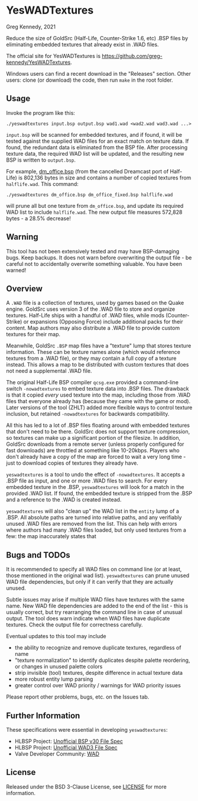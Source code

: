 # YesWADTextures
Greg Kennedy, 2021

Reduce the size of GoldSrc (Half-Life, Counter-Strike 1.6, etc) .BSP files by eliminating embedded textures that already exist in .WAD files.

The official site for YesWADTextures is https://github.com/greg-kennedy/YesWADTextures.

Windows users can find a recent download in the "Releases" section.  Other users: clone (or download) the code, then run `make` in the root folder.

## Usage
Invoke the program like this:

    ./yeswadtextures input.bsp output.bsp wad1.wad <wad2.wad wad3.wad ...>

`input.bsp` will be scanned for embedded textures, and if found, it will be tested against the supplied WAD files for an exact match on texture data.  If found, the redundant data is eliminated from the BSP file.  After processing texture data, the required WAD list will be updated, and the resulting new BSP is written to `output.bsp`.

For example, [dm\_office.bsp](https://www.moddb.com/games/half-life/addons/dm-office) (from the cancelled Dreamcast port of Half-Life) is 802,136 bytes in size and contains a number of copied textures from `halflife.wad`.  This command:

    ./yeswadtextures dm_office.bsp dm_office_fixed.bsp halflife.wad

will prune all but one texture from `dm_office.bsp`, and update its required WAD list to include `halflife.wad`.  The new output file measures 572,828 bytes - a 28.5% decrease!

## Warning
This tool has not been extensively tested and may have BSP-damaging bugs.  Keep backups.  It does not warn before overwriting the output file - be careful not to accidentally overwrite something valuable.  You have been warned!

## Overview
A `.WAD` file is a collection of textures, used by games based on the Quake engine.  GoldSrc uses version 3 of the .WAD file to store and organize textures.  Half-Life ships with a handful of .WAD files, while mods (Counter-Strike) or expansions (Opposing Force) include additional packs for their content.  Map authors may also distribute a .WAD file to provide custom textures for their map.

Meanwhile, GoldSrc `.BSP` map files have a "texture" lump that stores texture information.  These can be texture names alone (which would reference textures from a .WAD file), or they may contain a full copy of a texture instead.  This allows a map to be distributed with custom textures that does not need a supplemental .WAD file.

The original Half-Life BSP compiler `qcsg.exe` provided a command-line switch `-nowadtextures` to embed texture data into .BSP files.  The drawback is that it copied *every* used texture into the map, including those from .WAD files that everyone already has (because they came with the game or mod).  Later versions of the tool (ZHLT) added more flexible ways to control texture inclusion, but retained `-nowadtextures` for backwards compatibility.

All this has led to a lot of .BSP files floating around with embedded textures that don't need to be there.  GoldSrc does not support texture compression, so textures can make up a significant portion of the filesize.  In addition, GoldSrc downloads from a remote server (unless properly configured for fast downloads) are throttled at something like 10-20kbps.  Players who don't already have a copy of the map are forced to wait a very long time - just to download copies of textures they already have.

`yeswadtextures` is a tool to undo the effect of `-nowadtextures`.  It accepts a .BSP file as input, and one or more .WAD files to search.  For every embedded texture in the .BSP, `yeswadtextures` will look for a match in the provided .WAD list.  If found, the embedded texture is stripped from the .BSP and a reference to the .WAD is created instead.

`yeswadtextures` will also "clean up" the WAD list in the `entity` lump of a .BSP.  All absolute paths are turned into relative paths, and any verifiably unused .WAD files are removed from the list.  This can help with errors where authors had many .WAD files loaded, but only used textures from a few: the map inaccurately states that 

## Bugs and TODOs
It is recommended to specify all WAD files on command line (or at least, those mentioned in the original wad list).  `yeswadtextures` can prune unused WAD file dependencies, but only if it can verify that they are actually unused.

Subtle issues may arise if multiple WAD files have textures with the same name.  New WAD file dependencies are added to the end of the list - this is usually correct, but try rearranging the command line in case of unusual output.  The tool does warn indicate when WAD files have duplicate textures.  Check the output file for correctness carefully.

Eventual updates to this tool may include
* the ability to recognize and remove duplicate textures, regardless of name
* "texture normalization" to identify duplicates despite palette reordering, or changes in unused palette colors
* strip invisible (tool) textures, despite difference in actual texture data
* more robust entity lump parsing
* greater control over WAD priority / warnings for WAD priority issues

Please report other problems, bugs, etc. on the Issues tab.

## Further Information
These specifications were essential in developing `yeswadtextures`:
* HLBSP Project: [Unofficial BSP v30 File Spec](http://hlbsp.sourceforge.net/index.php?content=bspdef)
* HLBSP Project: [Unofficial WAD3 File Spec](http://hlbsp.sourceforge.net/index.php?content=waddef)
* Valve Developer Community: [WAD](https://developer.valvesoftware.com/wiki/WAD)

## License
Released under the BSD 3-Clause License, see [LICENSE](LICENSE) for more information.
